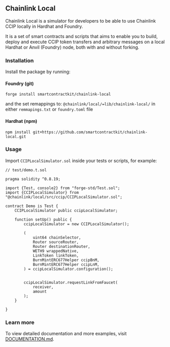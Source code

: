 ## Chainlink Local

Chainlink Local is a simulator for developers to be able to use Chainlink CCIP locally in Hardhat and Foundry.

It is a set of smart contracts and scripts that aims to enable you to build, deploy and execute CCIP token transfers and arbitrary messages on a local Hardhat or Anvil (Foundry) node, both with and without forking.

### Installation

Install the package by running:

#### Foundry (git)

```
forge install smartcontractkit/chainlink-local
```

and the set remappings to: `@chainlink/local/=lib/chainlink-local/` in either `remmapings.txt` or `foundry.toml` file

#### Hardhat (npm)

```
npm install git+https://github.com/smartcontractkit/chainlink-local.git
```

### Usage

Import `CCIPLocalSimulator.sol` inside your tests or scripts, for example:

```solidity
// test/demo.t.sol

pragma solidity ^0.8.19;

import {Test, console2} from "forge-std/Test.sol";
import {CCIPLocalSimulator} from "@chainlink/local/src/ccip/CCIPLocalSimulator.sol";

contract Demo is Test {
    CCIPLocalSimulator public ccipLocalSimulator;

    function setUp() public {
        ccipLocalSimulator = new CCIPLocalSimulator();

        (
            uint64 chainSelector,
            Router sourceRouter,
            Router destinationRouter,
            WETH9 wrappedNative,
            LinkToken linkToken,
            BurnMintERC677Helper ccipBnM,
            BurnMintERC677Helper ccipLnM,
        ) = ccipLocalSimulator.configuration();


        ccipLocalSimulator.requestLinkFromFaucet(
            receiver,
            amount
        );
    }

}
```

### Learn more

To view detailed documentation and more examples, visit [DOCUMENTATION.md](./DOCUMENTATION.md).
